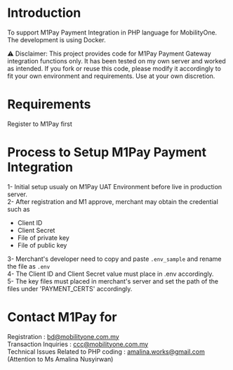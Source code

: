 # Introduction

To support M1Pay Payment Integration in PHP language for MobilityOne.
The development is using Docker.

⚠️ Disclaimer: This project provides code for M1Pay Payment Gateway integration functions only. It has been tested on my own server and worked as intended. If you fork or reuse this code, please modify it accordingly to fit your own environment and requirements. Use at your own discretion.

# Requirements
Register to M1Pay first  

# Process to Setup M1Pay Payment Integration
1- Initial setup usualy on M1Pay UAT Environment before live in production server.  
2- After registration and M1 approve, merchant may obtain the credential such as  
   - Client ID  
   - Client Secret  
   - File of private key  
   - File of public key  

3- Merchant's developer need to copy and paste `.env_sample` and rename the file as `.env`  
4- The Client ID and Client Secret value must place in .env accordingly.  
5- The key files must placed in merchant's server and set the path of the files under 'PAYMENT_CERTS' accordingly.  

# Contact M1Pay for
Registration : bd@mobilityone.com.my  
Transaction Inquiries : ccc@mobilityone.com.my  
Technical Issues Related to PHP coding : amalina.works@gmail.com (Attention to Ms Amalina Nusyirwan)
